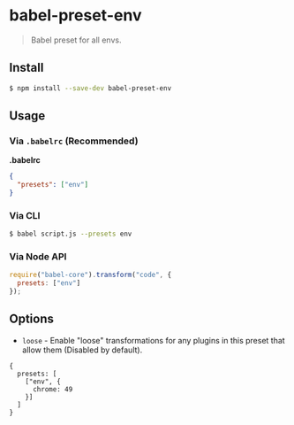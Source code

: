 # babel-preset-env

> Babel preset for all envs.

## Install

```sh
$ npm install --save-dev babel-preset-env
```

## Usage

### Via `.babelrc` (Recommended)

**.babelrc**

```json
{
  "presets": ["env"]
}
```

### Via CLI

```sh
$ babel script.js --presets env
```

### Via Node API

```javascript
require("babel-core").transform("code", {
  presets: ["env"]
});
```

## Options

* `loose` - Enable "loose" transformations for any plugins in this preset that allow them (Disabled by default).

```
{
  presets: [
    ["env", {
      chrome: 49
    }]
  ]
}
```
